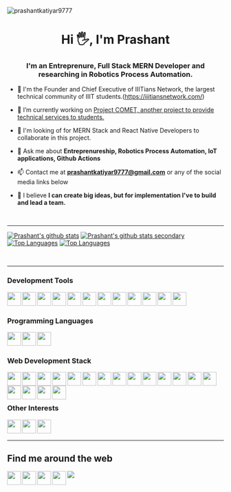 <p align="left"> <img src="https://komarev.com/ghpvc/?username=prashantkatiyar9777" alt="prashantkatiyar9777" /> </p>

<h1 align="center">Hi 🖐️, I'm Prashant</h1>
<h3 align="center">I'm an Entreprenure, Full Stack MERN Developer and researching in Robotics Process Automation.</h3>

- 🤝 I'm the Founder and Chief Executive of IIITians Network, the largest technical community of IIIT students.(https://iiitiansnetwork.com/)

- 🔭 I’m currently working on [Project COMET, another project to provide technical services to students.](https://projectcomet.in/)

- 👀 I'm looking of for MERN Stack and React Native Developers to collaborate in this project.

- 💬 Ask me about **Entreprenureship, Robotics Process Automation, IoT applications, Github Actions**

- 📫 Contact me at **prashantkatiyar9777@gmail.com** or any of the social media links below

- 🧘 I believe **I can create big ideas, but for implementation I've to build and lead a team.**

<br />
<hr/>

[![Prashant's github stats](https://github-readme-stats.vercel.app/api?username=prashantkatiyar9777)](https://github.com/prashantkatiyar9777)
[![Prashant's github stats secondary](https://github-readme-stats.vercel.app/api?username=IIITiansNetwork)](https://github.com/IIITiansNetwork)
[![Top Languages](https://github-readme-stats.vercel.app/api/top-langs/?username=prashantkatiyar9777)](https://github.com/prashantkatiyar9777/github-readme-stats)
[![Top Languages](https://github-readme-stats.vercel.app/api/top-langs/?username=IIITiansNetwork)](https://github.com/IIITiansNetwork/github-readme-stats)


<br />
<hr/>

### Development Tools
<img align="left" height="32" width="32" src="https://cdn.jsdelivr.net/npm/simple-icons@v3/icons/github.svg" />
<img align="left" height="32" width="32" src="https://cdn.jsdelivr.net/npm/simple-icons@v3/icons/git.svg" />
<img align="left" height="32" width="32" src="https://cdn.jsdelivr.net/npm/simple-icons@v3/icons/npm.svg" />
<img align="left" height="32" width="32" src="https://cdn.jsdelivr.net/npm/simple-icons@v3/icons/heroku.svg" />
<img align="left" height="32" width="32" src="https://cdn.jsdelivr.net/npm/simple-icons@v3/icons/netlify.svg" />
<img align="left" height="32" width="32" src="https://cdn.jsdelivr.net/npm/simple-icons@v3/icons/postman.svg" />
<img align="left" height="32" width="32" src="https://cdn.jsdelivr.net/npm/simple-icons@v3/icons/codepen.svg" />
<img align="left" height="32" width="32" src="https://cdn.jsdelivr.net/npm/simple-icons@v3/icons/trello.svg" />
<img align="left" height="32" width="32" src="https://cdn.jsdelivr.net/npm/simple-icons@v3/icons/linux.svg" />
<img align="left" height="32" width="32" src="https://cdn.jsdelivr.net/npm/simple-icons@v3/icons/googlechrome.svg" />
<img align="left" height="32" width="32" src="https://cdn.jsdelivr.net/npm/simple-icons@v3/icons/firefox.svg" />
<img align="left" height="32" width="32" src="https://cdn.jsdelivr.net/npm/simple-icons@v3/icons/visualstudiocode.svg" />

<br/>
<br/>

### Programming Languages
<img align="left" height="32" width="32" src="https://cdn.jsdelivr.net/npm/simple-icons@v3/icons/c.svg" />
<img align="left" height="32" width="32" src="https://cdn.jsdelivr.net/npm/simple-icons@v3/icons/javascript.svg" />
<img align="left" height="32" width="32" src="https://cdn.jsdelivr.net/npm/simple-icons@v3/icons/python.svg" />

<br/>
<br/>

### Web Development Stack

<img align="left" height="32" width="32" src="https://cdn.jsdelivr.net/npm/simple-icons@v3/icons/html5.svg" />
<img align="left" height="32" width="32" src="https://cdn.jsdelivr.net/npm/simple-icons@v3/icons/css3.svg" />
<img align="left" height="32" width="32" src="https://cdn.jsdelivr.net/npm/simple-icons@v3/icons/javascript.svg" />
<img align="left" height="32" width="32" src="https://cdn.jsdelivr.net/npm/simple-icons@v3/icons/jquery.svg" />
<img align="left" height="32" width="32" src="https://cdn.jsdelivr.net/npm/simple-icons@v3/icons/sass.svg" />
<img align="left" height="32" width="32" src="https://cdn.jsdelivr.net/npm/simple-icons@v3/icons/bootstrap.svg" />
<img align="left" height="32" width="32" src="https://cdn.jsdelivr.net/npm/simple-icons@v3/icons/material-ui.svg" />
<img align="left" height="32" width="32" src="https://cdn.jsdelivr.net/npm/simple-icons@v3/icons/node-dot-js.svg" />
<img align="left" height="32" width="32" src="https://cdn.jsdelivr.net/npm/simple-icons@v3/icons/nodemon.svg" />
<img align="left" height="32" width="32" src="https://cdn.jsdelivr.net/npm/simple-icons@v3/icons/react.svg" />
<img align="left" height="32" width="32" src="https://cdn.jsdelivr.net/npm/simple-icons@v3/icons/reactrouter.svg" />
<img align="left" height="32" width="32" src="https://cdn.jsdelivr.net/npm/simple-icons@v3/icons/redux.svg" />
<img align="left" height="32" width="32" src="https://cdn.jsdelivr.net/npm/simple-icons@3/icons/mongodb.svg" />
<img align="left" height="32" width="32" src="https://cdn.jsdelivr.net/npm/simple-icons@3/icons/firebase.svg" />
<img align="left" height="32" width="32" src="https://cdn.jsdelivr.net/npm/simple-icons@v3/icons/webpack.svg" />
<img align="left" height="32" width="32" src="https://cdn.jsdelivr.net/npm/simple-icons@v3/icons/babel.svg" />
<img align="left" height="32" width="32" src="https://cdn.jsdelivr.net/npm/simple-icons@v3/icons/jsonwebtokens.svg" />
<img align="left" height="32" width="32" src="https://cdn.jsdelivr.net/npm/simple-icons@v3/icons/fontawesome.svg" />

<br/>
<br/>
<br/>

### Other Interests

<img align="left" height="32" width="32" src="https://cdn.jsdelivr.net/npm/simple-icons@v3/icons/spotify.svg" />
<img align="left" height="32" width="32" src="https://cdn.jsdelivr.net/npm/simple-icons@v3/icons/youtube.svg" />
<img align="left" height="32" width="32" src="https://cdn.jsdelivr.net/npm/simple-icons@v3/icons/udemy.svg" />

<br/>
<br/>

<hr/>

## Find me around the web

<p align="center">

<a href="https://www.facebook.com/prashantkatiyar9777" target="_blank"><img align="left" height="32" width="32" src="https://cdn.jsdelivr.net/npm/simple-icons@v3/icons/facebook.svg" /></a>
<a href="https://www.instagram.com/k.prashant__/" target="_blank"><img align="left" height="32" width="32" src="https://cdn.jsdelivr.net/npm/simple-icons@v3/icons/instagram.svg" /></a>
<a href="https://twitter.com/Katiyar9777" target="_blank"><img align="left" height="32" width="32" src="https://cdn.jsdelivr.net/npm/simple-icons@v3/icons/twitter.svg" /></a>
<a href="https://www.linkedin.com/in/prashant-milan-katiyar/" target="_blank"><img align="left" height="32" width="32" src="https://cdn.jsdelivr.net/npm/simple-icons@v3/icons/linkedin.svg" /></a>
</p>


[![](https://data.jsdelivr.com/v1/package/npm/emoji-datasource-facebook/badge)](https://www.jsdelivr.com/package/npm/emoji-datasource-facebook)

